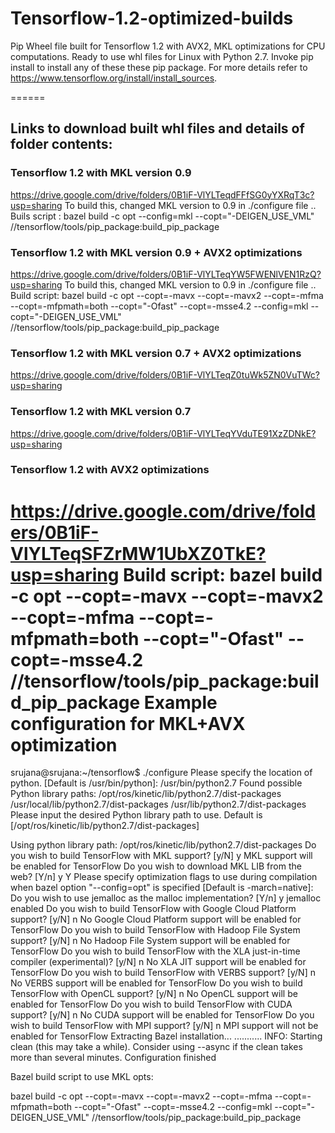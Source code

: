 # Tensorflow-1.2-optimized-builds
Pip Wheel file built for Tensorflow 1.2 with AVX2, MKL optimizations for CPU computations. Ready to use whl files for Linux with Python 2.7. 
Invoke pip install to install any of these these pip package. For more details refer to https://www.tensorflow.org/install/install_sources.

======
## Links to download built whl files and details of folder contents:

### Tensorflow 1.2 with MKL version 0.9 
https://drive.google.com/drive/folders/0B1iF-VlYLTeqdFFfSG0yYXRqT3c?usp=sharing 
To build this, changed MKL version to 0.9 in ./configure file ..
Buils script : 
bazel build -c opt --config=mkl --copt="-DEIGEN_USE_VML" //tensorflow/tools/pip_package:build_pip_package

### Tensorflow 1.2 with MKL version 0.9 + AVX2 optimizations 
https://drive.google.com/drive/folders/0B1iF-VlYLTeqYW5FWENlVEN1RzQ?usp=sharing
To build this, changed MKL version to 0.9 in ./configure file ..
Build script:
bazel build -c opt --copt=-mavx --copt=-mavx2 --copt=-mfma --copt=-mfpmath=both --copt="-Ofast" --copt=-msse4.2 --config=mkl --copt="-DEIGEN_USE_VML" //tensorflow/tools/pip_package:build_pip_package

### Tensorflow 1.2 with MKL version 0.7 + AVX2 optimizations 
https://drive.google.com/drive/folders/0B1iF-VlYLTeqZ0tuWk5ZN0VuTWc?usp=sharing

### Tensorflow 1.2 with MKL version 0.7
https://drive.google.com/drive/folders/0B1iF-VlYLTeqYVduTE91XzZDNkE?usp=sharing

### Tensorflow 1.2 with AVX2 optimizations
https://drive.google.com/drive/folders/0B1iF-VlYLTeqSFZrMW1UbXZ0TkE?usp=sharing
Build script:
bazel build -c opt --copt=-mavx --copt=-mavx2 --copt=-mfma --copt=-mfpmath=both --copt="-Ofast" --copt=-msse4.2 //tensorflow/tools/pip_package:build_pip_package
Example configuration for MKL+AVX optimization
======
srujana@srujana:~/tensorflow$ ./configure
Please specify the location of python. [Default is /usr/bin/python]: /usr/bin/python2.7
Found possible Python library paths:
  /opt/ros/kinetic/lib/python2.7/dist-packages
  /usr/local/lib/python2.7/dist-packages
  /usr/lib/python2.7/dist-packages
Please input the desired Python library path to use.  Default is [/opt/ros/kinetic/lib/python2.7/dist-packages]

Using python library path: /opt/ros/kinetic/lib/python2.7/dist-packages
Do you wish to build TensorFlow with MKL support? [y/N] y
MKL support will be enabled for TensorFlow
Do you wish to download MKL LIB from the web? [Y/n] y
Y
Please specify optimization flags to use during compilation when bazel option "--config=opt" is specified [Default is -march=native]: Do you wish to use jemalloc as the malloc implementation? [Y/n] y
jemalloc enabled
Do you wish to build TensorFlow with Google Cloud Platform support? [y/N] n
No Google Cloud Platform support will be enabled for TensorFlow
Do you wish to build TensorFlow with Hadoop File System support? [y/N] n
No Hadoop File System support will be enabled for TensorFlow
Do you wish to build TensorFlow with the XLA just-in-time compiler (experimental)? [y/N] n
No XLA JIT support will be enabled for TensorFlow
Do you wish to build TensorFlow with VERBS support? [y/N] n
No VERBS support will be enabled for TensorFlow
Do you wish to build TensorFlow with OpenCL support? [y/N] n
No OpenCL support will be enabled for TensorFlow
Do you wish to build TensorFlow with CUDA support? [y/N] n
No CUDA support will be enabled for TensorFlow
Do you wish to build TensorFlow with MPI support? [y/N] n
MPI support will not be enabled for TensorFlow
Extracting Bazel installation...
...........
INFO: Starting clean (this may take a while). Consider using --async if the clean takes more than several minutes.
Configuration finished

Bazel build script to use MKL opts:

bazel build -c opt --copt=-mavx --copt=-mavx2 --copt=-mfma --copt=-mfpmath=both --copt="-Ofast" --copt=-msse4.2 --config=mkl --copt="-DEIGEN_USE_VML" //tensorflow/tools/pip_package:build_pip_package





